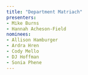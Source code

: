 ```yaml
---
title: "Department Matriach"
presenters:
- Mike Burns
- Hannah Acheson-Field
nominees:
- Allison Hamburger
- Ardra Hren
- Cody Mello
- DJ Hoffman
- Sonia Phene
---
```

